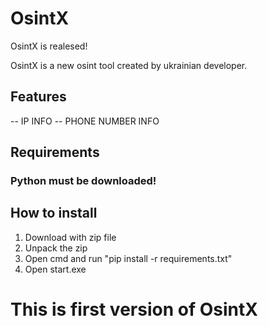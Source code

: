 # OsintX
OsintX is realesed!

OsintX is a new osint tool created by ukrainian developer.

## Features

-- IP INFO
-- PHONE NUMBER INFO

## Requirements

### Python must be downloaded!

## How to install

1. Download with zip file
2. Unpack the zip
3. Open cmd and run "pip install -r requirements.txt"
4. Open start.exe

# This is first version of OsintX


